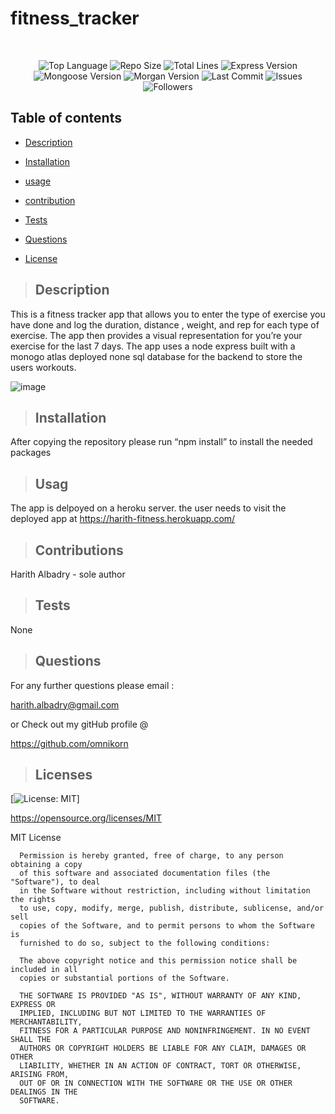 # fitness_tracker
</br>
<p align="center">
    <img src="https://img.shields.io/github/languages/top/omnikorn/fitness_tracker?style=for-the-badge" alt="Top Language" />
    <img src="https://img.shields.io/github/repo-size/omnikorn/fitness_tracker?style=for-the-badge" alt="Repo Size" />   
    <img src="https://img.shields.io/tokei/lines/github/omnikorn/fitness_tracker?style=for-the-badge" alt="Total Lines" />
    <img src="https://img.shields.io/github/package-json/dependency-version/omnikorn/fitness_tracker/express?style=for-the-badge" alt="Express Version" />
    <img src="https://img.shields.io/github/package-json/dependency-version/omnikorn/fitness_tracker/mongoose?style=for-the-badge" alt="Mongoose Version" />
    <img src="https://img.shields.io/github/package-json/dependency-version/omnikorn/fitness_tracker/morgan?style=for-the-badge" alt="Morgan Version" />
    <img src="https://img.shields.io/github/last-commit/omnikorn/fitness_tracker?style=for-the-badge" alt="Last Commit" />  
    <img src="https://img.shields.io/github/issues/omnikorn/fitness_tracker?style=for-the-badge" alt="Issues" />  
    <img src="https://img.shields.io/github/followers/omnikorn?style=social" alt="Followers" />  
</p>


## Table of contents

  
* [Description](#description)

  
* [Installation](#installation)
  
* [usage](#usage)
  
* [contribution](#contribution)
  
* [Tests](#tests)
  
* [Questions](#questions)
  
* [License](#license)

>## Description
  
This is a fitness tracker app that allows you to enter the type of exercise you have done and log the duration, distance , weight, and rep for each type of exercise. The app then provides a visual representation for you’re your exercise for the last 7 days. The app uses a node express built with a monogo  atlas deployed none sql database for the backend to store the users  workouts.  

  ![image](https://user-images.githubusercontent.com/75341811/124389466-1dc1f400-dcdf-11eb-8b0f-18be1f1cb662.png)



  
>## Installation 

 After copying the repository please run “npm install” to install the needed packages


>## Usag 

  The app is delpoyed on a heroku server. the user needs to visit the deployed app at https://harith-fitness.herokuapp.com/


>## Contributions 

  Harith Albadry - sole author


>## Tests 

  None


>## Questions 

For any further questions please email :

harith.albadry@gmail.com

or Check out my gitHub profile @

https://github.com/omnikorn

>## Licenses 

  

  [![License: MIT](https://img.shields.io/badge/License-MIT-yellow.svg)]

  https://opensource.org/licenses/MIT

  MIT License

      
      
      Permission is hereby granted, free of charge, to any person obtaining a copy
      of this software and associated documentation files (the "Software"), to deal
      in the Software without restriction, including without limitation the rights
      to use, copy, modify, merge, publish, distribute, sublicense, and/or sell
      copies of the Software, and to permit persons to whom the Software is
      furnished to do so, subject to the following conditions:
      
      The above copyright notice and this permission notice shall be included in all
      copies or substantial portions of the Software.
      
      THE SOFTWARE IS PROVIDED "AS IS", WITHOUT WARRANTY OF ANY KIND, EXPRESS OR
      IMPLIED, INCLUDING BUT NOT LIMITED TO THE WARRANTIES OF MERCHANTABILITY,
      FITNESS FOR A PARTICULAR PURPOSE AND NONINFRINGEMENT. IN NO EVENT SHALL THE
      AUTHORS OR COPYRIGHT HOLDERS BE LIABLE FOR ANY CLAIM, DAMAGES OR OTHER
      LIABILITY, WHETHER IN AN ACTION OF CONTRACT, TORT OR OTHERWISE, ARISING FROM,
      OUT OF OR IN CONNECTION WITH THE SOFTWARE OR THE USE OR OTHER DEALINGS IN THE
      SOFTWARE.
  
  

